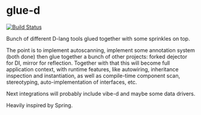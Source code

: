 # glue-d

[![Build Status](https://travis-ci.org/FilipMalczak/glue-d.svg?branch=master)](https://travis-ci.org/FilipMalczak/glue-d)

Bunch of different D-lang tools glued together with some sprinkles on top.

The point is to implement autoscanning, implement some annotation system (both done)
then glue together a bunch of other projects: forked dejector for DI, mirror for
reflection. Together with that this will become full application context, with
runtime features, like autowiring, inheritance inspection and instantiation, as 
well as compile-time component scan, stereotyping, auto-implementation of interfaces,
etc.

Next integrations will probably include vibe-d and maybe some data drivers.

Heavily inspired by Spring.
